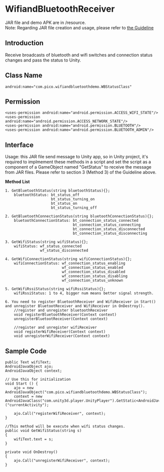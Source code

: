 # WifiandBluetoothReceiver

JAR file and demo APK are in /resource.    
Note: Regarding JAR file creation and usage, please refer to [the Guideline](https://github.com/picoxr/support/blob/master/How%20to%20Use%20JAR%20file%20in%20Unity%20project%20on%20Pico%20device.docx)

## Introduction
Receive broadcasts of bluetooth and wifi switches and connection status changes and pass the status to Unity.

## Class Name
```
android:name="com.pico.wifiandbluetoothdemo.WBStatusClass"
```

## Permission
```
<uses-permission android:name="android.permission.ACCESS_WIFI_STATE"/>
<uses-permission android:name="android.permission.ACCESS_NETWORK_STATE"/>
<uses-permission android:name="android.permission.BLUETOOTH"/>
<uses-permission android:name="android.permission.BLUETOOTH_ADMIN"/>
```

## Interface
Usage: this JAR file send message to Unity app, so in Unity project, it's required to implmement these methods in a script and set the script as a component of a GameObject named "GetStatus" to receive the message from JAR files.
Please refer to section 3 (Method 3) of the Guideline above.

**Method List** 
```   
1. GetBluetoothStatus(string bluetoothStatus){};
    bluetoothStatus: bt_status_off
                     bt_status_turning_on
                     bt_status_on
                     bt_status_turning_off

2. GetBluetoothConnectionStatus(string bluetoothConnectionStatus){};
    bluetoothConnectionStatus: bt_connection_status_connected
                               bt_connection_status_connecting
                               bt_connection_status_disconnected
                               bt_connection_status_disconnecting

3. GetWifiStatus(string wifiStatus){};
    wifiStatus: wf_status_connected
                wf_status_disconnected

4. GetWifiConnectionStatus(string wifiConnectionStatus){};
    wifiConnectionStatus: wf_connection_status_enabling
                          wf_connection_status_enabled
                          wf_connection_status_disabled
                          wf_connection_status_disabling
                          wf_connection_status_unknown

5. GetWifiRssiStatus(string wifiRssiStatus){};
    wifiRssiStatus: 1 to 4, bigger num means better signal strength.
	
6. You need to register BluetoothReceiver and WifiReceiver in Start() and unregister BluetootReceiver and WifiReceiver in OnDestroy().
	//register and unregister bluetoothReceiver
	void registerBluetoothReceiver(Context context)
	unregisterBluetootReceiver(Context context)
	
	//register and unregister wifiReceiver
	void registerWifiReceiver(Context context)
	void unregisterWifiReceiver(Context context)
```

## Sample Code
```
public Text wifiText;
AndroidJavaObject ajo;
AndroidJavaObject context;

// Use this for initialization
void Start () {
    ajo = new AndroidJavaObject("com.pico.wifiandbluetoothdemo.WBStatusClass");
    context = new AndroidJavaClass("com.unity3d.player.UnityPlayer").GetStatic<AndroidJavaObject>("currentActivity");

    ajo.Call("registerWifiReceiver", context);
}

//This method will be execute when wifi status changes.
public void GetWifiStatus(string s)
{
    wifiText.text = s;
}

private void OnDestroy()
{
    ajo.Call("unregisterWifiReceiver", context);
}
```

